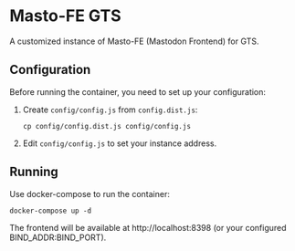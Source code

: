 # Masto-FE GTS

A customized instance of Masto-FE (Mastodon Frontend) for GTS.

## Configuration

Before running the container, you need to set up your configuration:

1. Create `config/config.js` from `config.dist.js`:
   ```shell
   cp config/config.dist.js config/config.js
   ```

2. Edit `config/config.js` to set your instance address.

## Running

Use docker-compose to run the container:

```shell
docker-compose up -d
```

The frontend will be available at http://localhost:8398 (or your configured BIND_ADDR:BIND_PORT).
